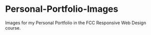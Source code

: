 # Personal-Portfolio-Images
Images for my Personal Portfolio in the FCC Responsive Web Design course.
